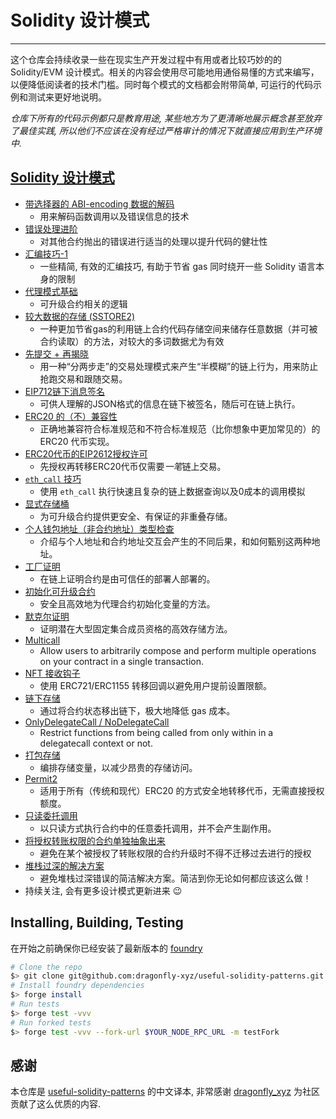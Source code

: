 # Solidity 设计模式
---

这个仓库会持续收录一些在现实生产开发过程中有用或者比较巧妙的的 Solidity/EVM 设计模式。相关的内容会使用尽可能地用通俗易懂的方式来编写，以便降低阅读者的技术门槛。同时每个模式的文档都会附带简单, 可运行的代码示例和测试来更好地说明。

*仓库下所有的代码示例都只是教育用途, 某些地方为了更清晰地展示概念甚至放弃了最佳实践, 所以他们不应该在没有经过严格审计的情况下就直接应用到生产环境中.*


## [Solidity 设计模式](./patterns)
- [带选择器的 ABI-encoding 数据的解码](./patterns/abi-decode-with-selector/)
    - 用来解码函数调用以及错误信息的技术
- [错误处理进阶](./patterns/error-handling)
    - 对其他合约抛出的错误进行适当的处理以提升代码的健壮性
- [汇编技巧-1](./patterns/assembly-tricks-1)
    - 一些精简, 有效的汇编技巧, 有助于节省 gas 同时绕开一些 Solidity 语言本身的限制
- [代理模式基础](./patterns/basic-proxies)
    - 可升级合约相关的逻辑
- [较大数据的存储 (SSTORE2)](./patterns/big-data-storage)
    - 一种更加节省gas的利用链上合约代码存储空间来储存任意数据（并可被合约读取）的方法，对较大的多词数据尤为有效
- [先提交 + 再揭晓](./patterns/commit-reveal)
    - 用一种“分两步走”的交易处理模式来产生“半模糊”的链上行为，用来防止抢跑交易和跟随交易。
- [EIP712链下消息签名](./patterns/eip712-signed-messages)
    - 可供人理解的JSON格式的信息在链下被签名，随后可在链上执行。
- [ERC20 的（不）兼容性](./patterns/erc20-compatibility)
    - 正确地兼容符合标准规范和不符合标准规范（比你想象中更加常见的）的 ERC20 代币实现。
- [ERC20代币的EIP2612授权许可](./patterns/erc20-permit)
    - 先授权再转移ERC20代币仅需要*一笔*链上交易。
- [`eth_call` 技巧](./patterns/eth_call-tricks)
    - 使用 `eth_call` 执行快速且复杂的链上数据查询以及0成本的调用模拟
- [显式存储桶](./patterns/explicit-storage-buckets)
    - 为可升级合约提供更安全、有保证的非重叠存储。
- [个人钱包地址（非合约地址）类型检查](./patterns/eoa-checks)
    - 介绍与个人地址和合约地址交互会产生的不同后果，和如何甄别这两种地址。
- [工厂证明](./patterns/factory-proofs)
    - 在链上证明合约是由可信任的部署人部署的。
- [初始化可升级合约](./patterns/initializing-upgradeable-contracts)
    - 安全且高效地为代理合约初始化变量的方法。
- [默克尔证明](./patterns/merkle-proofs)
    - 证明潜在大型固定集合成员资格的高效存储方法。
- [Multicall](./patterns/multicall)
    - Allow users to arbitrarily compose and perform multiple operations on your contract in a single transaction.
- [NFT 接收钩子](./patterns/nft-receive-hooks)
    - 使用 ERC721/ERC1155 转移回调以避免用户提前设置限额。
- [链下存储](./patterns/off-chain-storage)
    - 通过将合约状态移出链下，极大地降低 gas 成本。
- [OnlyDelegateCall / NoDelegateCall](./patterns/only-delegatecall-no-delegatecall/)
    - Restrict functions from being called from only within in a delegatecall context or not.
- [打包存储](./patterns/packing-storage)
    - 编排存储变量，以减少昂贵的存储访问。
- [Permit2](./patterns/permit2)
    - 适用于所有（传统和现代）ERC20 的方式安全地转移代币，无需直接授权额度。
- [只读委托调用](./patterns/readonly-delegatecall)
    - 以只读方式执行合约中的任意委托调用，并不会产生副作用。
- [将授权转账权限的合约单独抽象出来](./patterns/separate-allowance-targets/)
    - 避免在某个被授权了转账权限的合约升级时不得不迁移过去进行的授权
- [堆栈过深的解决方案](./patterns/stack-too-deep/)
    - 避免堆栈过深错误的简洁解决方案。简洁到你无论如何都应该这么做！
- 持续关注, 会有更多设计模式更新进来 😉

## Installing, Building, Testing

在开始之前确保你已经安装了最新版本的 [foundry](https://book.getfoundry.sh/getting-started/installation)

```bash
# Clone the repo
$> git clone git@github.com:dragonfly-xyz/useful-solidity-patterns.git
# Install foundry dependencies
$> forge install
# Run tests
$> forge test -vvv
# Run forked tests
$> forge test -vvv --fork-url $YOUR_NODE_RPC_URL -m testFork
```

## 感谢
本仓库是 [useful-solidity-patterns](https://github.com/dragonfly-xyz/useful-solidity-patterns/tree/main) 的中文译本, 非常感谢 [dragonfly_xyz](https://twitter.com/dragonfly_xyz) 为社区贡献了这么优质的内容.
